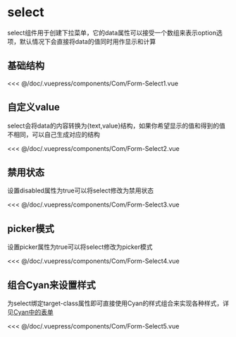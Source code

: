 # select
select组件用于创建下拉菜单，它的data属性可以接受一个数组来表示option选项，默认情况下会直接将data的值同时用作显示和计算
## 基础结构

<Exp>
<div slot="exp">
<Com-Form-Select1></Com-Form-Select1>
</div>
<div slot="code">

<<< @/doc/.vuepress/components/Com/Form-Select1.vue
</div>
</Exp>

## 自定义value
select会将data的内容转换为{text,value}结构，如果你希望显示的值和得到的值不相同，可以自己生成对应的结构

<Exp>
<div slot="exp">
<Com-Form-Select2></Com-Form-Select2>
</div>
<div slot="code">

<<< @/doc/.vuepress/components/Com/Form-Select2.vue
</div>
</Exp>

## 禁用状态
设置disabled属性为true可以将select修改为禁用状态

<Exp>
<div slot="exp">
<Com-Form-Select3></Com-Form-Select3>
</div>
<div slot="code">

<<< @/doc/.vuepress/components/Com/Form-Select3.vue
</div>
</Exp>

## picker模式
设置picker属性为true可以将select修改为picker模式

<Exp>
<div slot="exp">
<Com-Form-Select4></Com-Form-Select4>
</div>
<div slot="code">

<<< @/doc/.vuepress/components/Com/Form-Select4.vue
</div>
</Exp>

## 组合Cyan来设置样式
为select绑定target-class属性即可直接使用Cyan的样式组合来实现各种样式，详见[Cyan中的表单](/Cyan/form.html#select)

<Exp>
<div slot="exp">
<Com-Form-Select5></Com-Form-Select5>
</div>
<div slot="code">

<<< @/doc/.vuepress/components/Com/Form-Select5.vue
</div>
</Exp>
